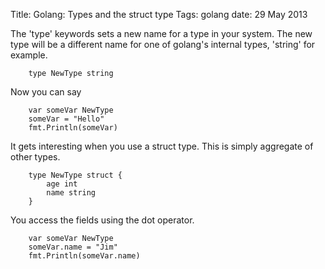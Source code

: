 Title: Golang: Types and the struct type
Tags: golang
date: 29 May 2013

The 'type' keywords sets a new name for a type in your system. The new type will be a different name for one of golang's internal types, 'string' for example.

		type NewType string

Now you can say

		var someVar NewType
		someVar = "Hello"
		fmt.Println(someVar)

It gets interesting when you use a struct type. This is simply aggregate of other types.

		type NewType struct {
			age int
			name string
		}

You access the fields using the dot operator.

		var someVar NewType
		someVar.name = "Jim"
		fmt.Println(someVar.name)

